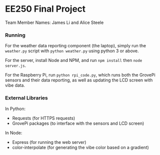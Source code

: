 # EE250 Final Project

Team Member Names: James Li and Alice Steele

### Running

For the weather data reporting component (the laptop), simply run the `weather.py` script with `python weather.py` using python 3 or above.

For the server, install Node and NPM, and run `npm install` then `node server.js`.

For the Raspberry Pi, run `python rpi_code.py`, which runs both the GrovePi sensors and their data reporting, as well as updating the LCD screen with vibe data.

### External Libraries

In Python:

- Requests (for HTTPS requests)
- GrovePi packages (to interface with the sensors and LCD screen)

In Node:

- Express (for running the web server)
- color-interpolate (for generating the vibe color based on a gradient)
